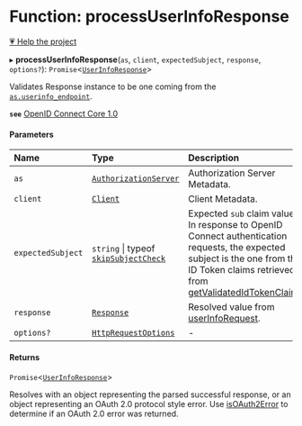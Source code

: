 # Function: processUserInfoResponse

[💗 Help the project](https://github.com/sponsors/panva)

▸ **processUserInfoResponse**(`as`, `client`, `expectedSubject`, `response`, `options?`): `Promise`<[`UserInfoResponse`](../interfaces/UserInfoResponse.md)\>

Validates Response instance to be one coming from the
[`as.userinfo_endpoint`](../interfaces/AuthorizationServer.md#userinfo_endpoint).

**`see`** [OpenID Connect Core 1.0](https://openid.net/specs/openid-connect-core-1_0.html#UserInfo)

#### Parameters

| Name | Type | Description |
| :------ | :------ | :------ |
| `as` | [`AuthorizationServer`](../interfaces/AuthorizationServer.md) | Authorization Server Metadata. |
| `client` | [`Client`](../interfaces/Client.md) | Client Metadata. |
| `expectedSubject` | `string` \| typeof [`skipSubjectCheck`](../variables/skipSubjectCheck.md) | Expected `sub` claim value. In response to OpenID Connect authentication   requests, the expected subject is the one from the ID Token claims retrieved from   [getValidatedIdTokenClaims](getValidatedIdTokenClaims.md). |
| `response` | [`Response`]( https://developer.mozilla.org/en-US/docs/Web/API/Response ) | Resolved value from [userInfoRequest](userInfoRequest.md). |
| `options?` | [`HttpRequestOptions`](../interfaces/HttpRequestOptions.md) | - |

#### Returns

`Promise`<[`UserInfoResponse`](../interfaces/UserInfoResponse.md)\>

Resolves with an object representing the parsed successful response, or an object
  representing an OAuth 2.0 protocol style error. Use [isOAuth2Error](isOAuth2Error.md) to determine if an
  OAuth 2.0 error was returned.
